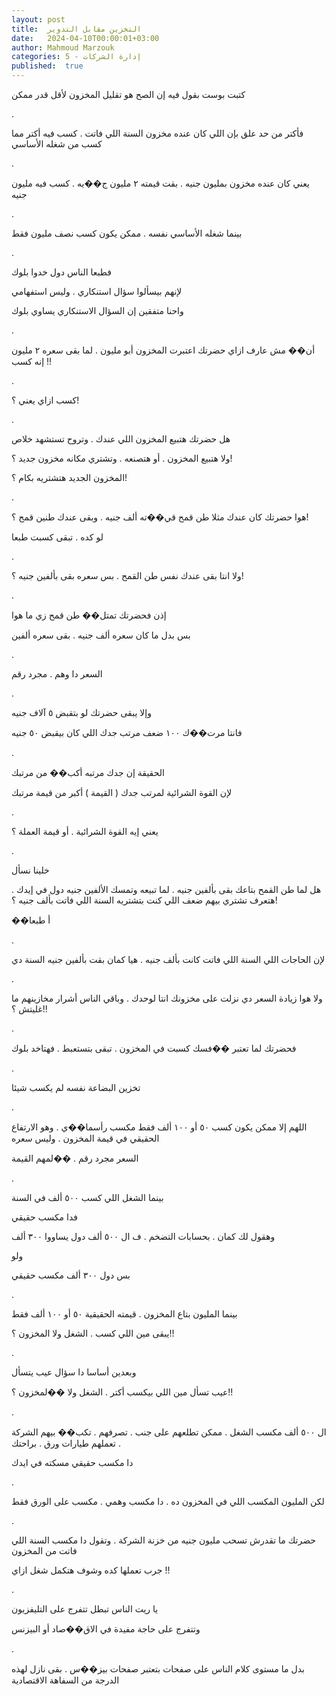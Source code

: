 ```yaml
---
layout: post
title:  التخزين مقابل التدوير
date:   2024-04-10T00:00:01+03:00
author: Mahmoud Marzouk
categories: 5 - إدارة الشركات
published:  true
---
```

كتبت بوست بقول فيه إن الصح هو تقليل المخزون لأقل قدر ممكن

.

فأكتر من حد علق بإن اللي كان عنده مخزون السنة اللي فاتت . كسب فيه أكتر
مما كسب من شغله الأساسي

.

يعني كان عنده مخزون بمليون جنيه . بقت قيمته ٢ مليون ج��يه . كسب فيه
مليون جنيه

.

بينما شغله الأساسي نفسه . ممكن يكون كسب نصف مليون فقط

.

فطبعا الناس دول خدوا بلوك

لإنهم بيسألوا سؤال استنكاري . وليس استفهامي

واحنا متفقين إن السؤال الاستنكاري يساوي بلوك

.

أن�� مش عارف ازاي حضرتك اعتبرت المخزون أبو مليون . لما بقى سعره ٢ مليون
إنه كسب !!

.

كسب ازاي يعني ؟!

.

هل حضرتك هتبيع المخزون اللي عندك . وتروح تستشهد خلاص

ولا هتبيع المخزون . أو هتصنعه . وتشتري مكانه مخزون جديد ؟!

المخزون الجديد هتشتريه بكام ؟!

.

هوا حضرتك كان عندك مثلا طن قمح قي��ته ألف جنيه . وبقى عندك طنين قمح
؟!

لو كده . تبقى كسبت طبعا

.

ولا انتا بقى عندك نفس طن القمح . بس سعره بقى بألفين جنيه ؟!

.

إذن فحضرتك تمتل�� طن قمح زي ما هوا

بس بدل ما كان سعره ألف جنيه . بقى سعره ألفين

.

السعر دا وهم . مجرد رقم

.

وإلا يبقى حضرتك لو بتقبض ٥ آلاف جنيه

فانتا مرت��ك ١٠٠ ضعف مرتب جدك اللي كان بيقبض ٥٠ جنيه

.

الحقيقة إن جدك مرتبه أكب�� من مرتبك

لإن القوة الشرائية لمرتب جدك ( القيمة ) أكبر من قيمة مرتبك

.

يعني إيه القوة الشرائية . أو قيمة العملة ؟

.

خلينا نسأل

هل لما طن القمح بتاعك بقى بألفين جنيه . لما تبيعه وتمسك الألفين جنيه
دول في إيدك . هتعرف تشتري بيهم ضعف اللي كنت بتشتريه السنة اللي فاتت بألف
جنيه ؟!

��أ طبعا

.

لإن الحاجات اللي السنة اللي فاتت كانت بألف جنيه . هيا كمان بقت بألفين
جنيه السنة دي

.

ولا هوا زيادة السعر دي نزلت على مخزونك انتا لوحدك . وباقي الناس أشرار
مخازينهم ما غليتش ؟!!

.

فحضرتك لما تعتبر ��فسك كسبت في المخزون . تبقى بتستعبط . فهتاخد
بلوك

.

تخزين البضاعة نفسه لم يكسب شيئا

.

اللهم إلا ممكن يكون كسب ٥٠ أو ١٠٠ ألف فقط مكسب رأسما��ي . وهو الارتفاع
الحقيقي في قيمة المخزون . وليس سعره

السعر مجرد رقم . ��لمهم القيمة

.

بينما الشغل اللي كسب ٥٠٠ ألف في السنة

فدا مكسب حقيقي

وهقول لك كمان . بحسابات التضخم . ف ال ٥٠٠ ألف دول يساووا ٣٠٠
ألف

ولو

بس دول ٣٠٠ ألف مكسب حقيقي

.

بينما المليون بتاع المخزون . قيمته الحقيقية ٥٠ أو ١٠٠ ألف
فقط

يبقى مين اللي كسب . الشغل ولا المخزون ؟!!

.

وبعدين أساسا دا سؤال عيب يتسأل

عيب تسأل مين اللي بيكسب أكتر . الشغل ولا ��لمخزون ؟!!

.

ال ٥٠٠ ألف مكسب الشغل . ممكن تطلعهم على جنب . تصرفهم . تكب�� بيهم الشركة
. تعملهم طيارات ورق . براحتك

دا مكسب حقيقي مسكته في ايدك

.

لكن المليون المكسب اللي في المخزون ده . دا مكسب وهمي . مكسب على الورق
فقط

.

حضرتك ما تقدرش تسحب مليون جنيه من خزنة الشركة . وتقول دا مكسب السنة
اللي فاتت من المخزون

جرب تعملها كده وشوف هتكمل شغل ازاي !!

.

يا ريت الناس تبطل تتفرج على التليفزيون

وتتفرج على حاجة مفيدة في الاق��صاد أو البيزنس

.

بدل ما مستوى كلام الناس على صفحات بتعتبر صفحات بيز��س . بقى نازل لهذه
الدرجة من السفاهة الاقتصادية
